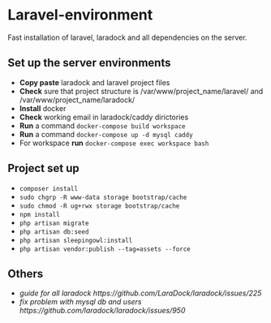 # Laravel-environment
Fast installation of laravel, laradock and all dependencies on the server.

<h2>Set up the server environments</h2>
<ul>
  <li> <b>Copy paste</b> laradock and laravel project files </li>
  <li> <b>Check</b> sure that project structure is
  /var/www/project_name/laravel/ and
  /var/www/project_name/laradock/ </li>
  <li> <b>Install</b> docker </li>
  <li> <b>Check</b> working email in laradock/caddy dirictories </li>
  <li> <b>Run</b> a command <code>docker-compose build workspace </code></li>
  <li> <b>Run</b> a command <code>docker-compose up -d mysql caddy </code></li>
  <li> For workspace <b>run</b> <code>docker-compose exec workspace bash</code> </li>
</ul>
<h2>Project set up</h2>
<ul>
  <li><code>composer install</code></li>
  <li><code>sudo chgrp -R www-data storage bootstrap/cache</code></li>
  <li><code>sudo chmod -R ug+rwx storage bootstrap/cache</code></li>
  <li><code>npm install</code> </li>
  <li><code>php artisan migrate</code></li>
  <li><code>php artisan db:seed</code> </li>
  <li><code>php artisan sleepingowl:install</code></li>
  <li><code>php artisan vendor:publish --tag=assets --force</code></li>
</ul>
<h2>Others</h2>
<ul>
  <li><i>guide for all laradock https://github.com/LaraDock/laradock/issues/225</i></li>
  <li><i>fix problem with mysql db and users https://github.com/laradock/laradock/issues/950</i></li>
</ul>
